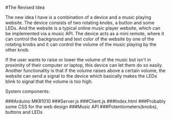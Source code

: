 #The Revised Idea 

The new idea I have is a combination of a device and a music playing website. The device consists of two rotating knobs, a button and 
some LEDs. And the website is a typical online music player website, which can be implemented via a music API. The device acts as
a mini remote, where it can control the background and text color of the website by one of the rotating knobs and it can control the
volume of the music playing by the other knob. 
    
If the user wants to raise or lower the volume of the music but isn't in proximity of their computer or laptop, this device can let 
them do so easily. Another functionality is that if the volume raises above a certain volume, the website can send a signal to the 
device which basically makes the LEDs blink to signal  that the volume is too high. 
    
System components: 

###Arduino MKR1010
###Server.js
###Client.js
###Index.html
###Probably some CSS for the web design
###Music API
###Potentiometers(knobs), buttons and LEDs
